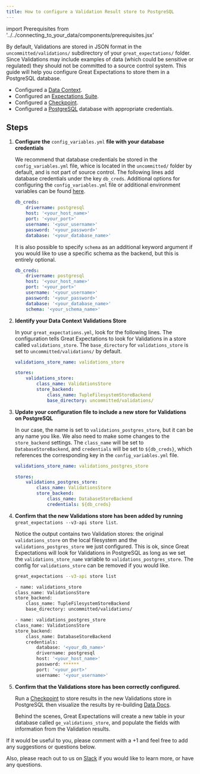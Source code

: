 ```yaml
---
title: How to configure a Validation Result store to PostgreSQL
---
```

import Prerequisites from '../../connecting_to_your_data/components/prerequisites.jsx'

By default, Validations are stored in JSON format in the ``uncommitted/validations/`` subdirectory of your ``great_expectations/`` folder.  Since Validations may include examples of data (which could be sensitive or regulated) they should not be committed to a source control system.  This guide will help you configure Great Expectations to store them in a PostgreSQL database.

<Prerequisites>

- Configured a [Data Context](../../../tutorials/getting_started/initialize_a_data_context.md).
- Configured an [Expectations Suite](../../../tutorials/getting_started/create_your_first_expectations.md).
- Configured a [Checkpoint](../../../tutorials/getting_started/validate_your_data.md).
- Configured a [PostgreSQL](https://www.postgresql.org/) database with appropriate credentials.

</Prerequisites>

Steps
-----

1. **Configure the** ``config_variables.yml`` **file with your database credentials**

    We recommend that database credentials be stored in the  ``config_variables.yml`` file, whice is located in the ``uncommitted/`` folder by default, and is not part of source control.  The following lines add database credentials under the key ``db_creds``. Additional options for configuring the ``config_variables.yml`` file or additional environment variables can be found [here](../configuring_data_contexts/how_to_configure_credentials_using_a_yaml_file_or_environment_variables.md).

    ```yaml
    db_creds:
        drivername: postgresql
        host: '<your_host_name>'
        port: '<your_port>'
        username: '<your_username>'
        password: '<your_password>'
        database: '<your_database_name>'
    ```

    It is also possible to specify `schema` as an additional keyword argument if you would like to use a specific schema as the backend, but this is entirely optional.

    ```yaml
    db_creds:
        drivername: postgresql
        host: '<your_host_name>'
        port: '<your_port>'
        username: '<your_username>'
        password: '<your_password>'
        database: '<your_database_name>'
        schema: '<your_schema_name>'
    ```

2. **Identify your Data Context Validations Store**

    In your ``great_expectations.yml``, look for the following lines.  The configuration tells Great Expectations to look for Validations in a store called ``validations_store``. The ``base_directory`` for ``validations_store`` is set to ``uncommitted/validations/`` by default.

    ```yaml
    validations_store_name: validations_store

    stores:
        validations_store:
            class_name: ValidationsStore
            store_backend:
                class_name: TupleFilesystemStoreBackend
                base_directory: uncommitted/validations/
    ```

3. **Update your configuration file to include a new store for Validations on PostgreSQL**

    In our case, the name is set to ``validations_postgres_store``, but it can be any name you like.  We also need to make some changes to the ``store_backend`` settings.  The ``class_name`` will be set to ``DatabaseStoreBackend``, and ``credentials`` will be set to ``${db_creds}``, which references the corresponding key in the ``config_variables.yml`` file.

    ```yaml
    validations_store_name: validations_postgres_store

    stores:
        validations_postgres_store:
            class_name: ValidationsStore
            store_backend:
                class_name: DatabaseStoreBackend
                credentials: ${db_creds}
    ```


5. **Confirm that the new Validations store has been added by running** ``great_expectations --v3-api store list``.

    Notice the output contains two Validation stores: the original ``validations_store`` on the local filesystem and the ``validations_postgres_store`` we just configured.  This is ok, since Great Expectations will look for Validations in PostgreSQL as long as we set the ``validations_store_name`` variable to ``validations_postgres_store``. The config for ``validations_store`` can be removed if you would like.

    ```bash
    great_expectations --v3-api store list

    - name: validations_store
    class_name: ValidationsStore
    store_backend:
        class_name: TupleFilesystemStoreBackend
        base_directory: uncommitted/validations/

    - name: validations_postgres_store
    class_name: ValidationsStore
    store_backend:
        class_name: DatabaseStoreBackend
        credentials:
            database: '<your_db_name>'
            drivername: postgresql
            host: '<your_host_name>'
            password: ******
            port: '<your_port>'
            username: '<your_username>'
    ```

6. **Confirm that the Validations store has been correctly configured.**

    Run a [Checkpoint](../../../tutorials/getting_started/validate_your_data.md) to store results in the new Validations store in PostgreSQL then visualize the results by re-building [Data Docs](../../../tutorials/getting_started/check_out_data_docs.md).

    Behind the scenes, Great Expectations will create a new table in your database called ``ge_validations_store``, and populate the fields with information from the Validation results.


If it would be useful to you, please comment with a +1 and feel free to add any suggestions or questions below.

Also, please reach out to us on [Slack](https://greatexpectations.io/slack) if you would like to learn more, or have any questions.
